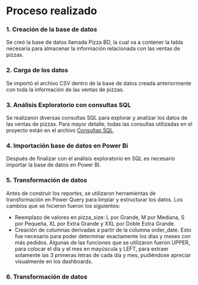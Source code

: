 # Proceso realizado
### 1. Creación de la base de datos
Se creó la base de datos llamada Pizza BD, la cual va a contener la tabla necesaria para almacenar la información relacionada con las ventas de pizzas.
### 2. Carga de los datos
Se importó el archivo CSV dentro de la base de datos creada anteriormente con toda la información de las ventas de pizzas.
### 3. Análisis Exploratorio con consultas SQL
Se realizaron diversas consultas SQL para explorar y analizar los datos de las ventas de pizzas. Para mayor detalle, todas las consultas utilizadas en el proyecto están en el archivo [Consultas SQL](https://github.com/GianPinedo10/Proyectos-Personales/blob/main/Proyecto2-%20An%C3%A1lisis%20de%20Ventas%20de%20Pizza/Consultas%20SQL.sql).
### 4. Importación base de datos en Power Bi
Después de finalizar con el análisis exploratorio en SQL es necesario importar la base de datos en Power BI. 
### 5. Transformación de datos
Antes de construir los reportes, se utilizaron herramientas de transformación en Power Query para limpiar y estructurar los datos. Los cambios que se hicieron fueron los siguientes:
- Reemplazo de valores en pizza_size: L por Grande, M por Mediana, S por Pequeña, XL por Extra Grande y XXL por Doble Extra Grande. 
- Creación de columnas derivadas a partir de la columna order_date. Esto fue necesario para poder determinar exactamente los días y meses con más pedidos. Algunas de las funciones que se utilizaron fueron UPPER, para colocar el día y el mes en mayúscula y LEFT, para extraer solamente las 3 primeras letras de cada día y mes, pudiéndose apreciar visualmente en los dashboards.
### 6. Transformación de datos




